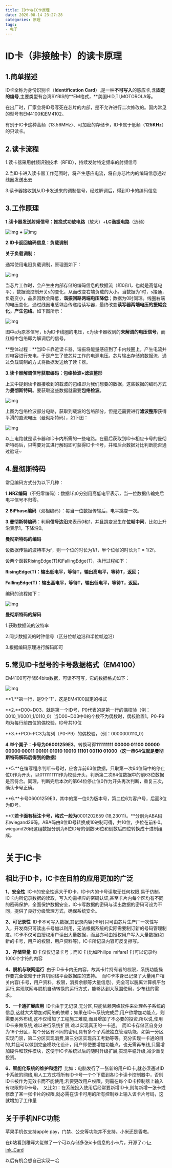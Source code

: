 ```yaml
---
title: ID卡与IC卡原理
date: 2020-08-14 23:27:28
categories: 原理
tags: 
- 电子
---
```


# ID卡（非接触卡）的读卡原理

## 1.简单描述

ID卡全称为身份识别卡（**Identification Card**）,是一种**不可写入**的感应卡,含**固定的编号**,主要类型有台湾SYRIS的**EM格式，**美国HID,TI,MOTOROLA等。

在出厂时，厂家会将ID号写死在芯片的内部，是不允许进行二次修改的。国内常见的型号有EM4100和EM4102。

有别于IC卡这种高频（13.56MHz）、可加密的存储卡，ID卡属于低频（**125KHz**）的只读卡。



## 2.读卡流程

1.读卡器采用射频识别技术（RFID），持续发射特定频率的射频信号

2.当ID卡进入读卡器工作范围时，将产生感应电流，将自身芯片内的编码信息通过线圈发送出去

3.读卡器接收到从ID卡发送来的调制信号，经过解调后，得到ID卡的编码信息



## 3.工作原理

**1.读卡器发送射频信号：推挽式功放电路**（放大）+**LC谐振电路**（选频）

![img](./ID卡与IC卡原理/功放-225x300.png) **+**  ![img](./ID卡与IC卡原理/LC-247x300.png)



**2.ID卡返回编码信息：负载调制**

**关于负载调制**：

通常使用电阻负载调制，原理图如下：

![img](./ID卡与IC卡原理/fuzai.png)

当芯片工作时，会产生由内部存储的编码信息的数据流（即0和1，也就是高低电平），数据流控制开关s的变化，从而改变右端负载的大小。当数据为1时，s接通，负载变小，品质因数会降低，**谐振回路两端电压降低**；数据为0时同理。线圈右端的电压变化，通过线圈电感耦合传递给读写器，最终改变**读写器两端电压的振幅变化，产生包络**。如下图所示：

![img](./ID卡与IC卡原理/xinhao.png)

图中a为原本信号，b为ID卡线圈的电压，c为读卡器收到的**未解调的电压信号**，而红框中包络即为解调后的信号。

**整体过程：**当ID卡靠近读卡器，谐振将能量感应到了卡内线圈上，产生电流并对电容进行充电，于是产生了使芯片工作的电源电压。芯片输出存储的数据流，通过负载调制的方式将数据发送给了读卡器。



**3.读卡器解调信号获取编码：包络检波+滤波整形**

上文中提到读卡器接收到的载波的包络即为我们想要的数据，这些数据的编码方式为**曼彻斯特码**。要获取这些数据就需要**包络检波**。

![img](./ID卡与IC卡原理/jianbo.png)

上图为包络检波部分电路，获取到载波的包络部分，但是还需要进行**滤波整形**获得平滑的直流电压（曼彻斯特码），如下图：

![img](./ID卡与IC卡原理/lvbo.png)

以上电路就是读卡器和ID卡内所需的一些电路。在最后获取到ID卡相应卡号的曼彻斯特码后，只需要对其进行解码即可获得ID卡卡号，并和后台数据对比判断能否通过验证~



## 4.曼彻斯特码

常见编码方式分为以下几种：

**1.NRZ编码**（不归零编码）：数据1和0分别用高低电平表示，当一位数据传输完后电平信号不归零。

**2.BiPhase编码**（双相编码）：每当一位数据传输后，电平跳变一次。

**3.曼彻斯特编码**：利用**信号边沿**来表示0和1，并且跳变发生在**位帧中间**，比如上升沿表示1，下降沿0。

**曼彻斯特码的编码**

设数据传输的波特率为f，则一个位的时长为1/f，半个位帧的时长为T = 1/2f。

设两个函数RisingEdge(T)和FallingEdge(T)，执行过程如下：

**RisingEdge(T)：输出低电平，等待T，输出高电平，等待T，返回；**

**FallingEdge(T)：输出高电平，等待T，输出低电平，等待T，返回。**

编码的流程如下：

![img](./ID卡与IC卡原理/bianma.png)

**曼彻斯特码的解码**

1.获取数据流的波特率

2.同步数据流的时钟信号（区分位帧边沿和半位帧边沿）

3.根据编码原理进行解码即可



## 5.常见ID卡型号的卡号数据格式（EM4100）

EM4100可存储64bits数据，可读不可写，它的数据格式如下：

![img](./ID卡与IC卡原理/em4100.png)

**1.**第一行，是9个“1”，这是EM4100固定的格式

**2.**D00~D03，就是第一个ID号，P0代表的是第一行的偶校验（例：0010_1/0001_1/0110_0）当D00~D03中0的个数不为偶数时，偶校验置1。P0-P9均为每行前四位的偶校验，ID号共10位

**3.**PC0~PC3为每列（P0-P9）的偶校验，（例：0000000110_0）

**4.**举个栗子：卡号为**06001259E3**，转换可得**111111111 00000 01100 00000 00000 00011 00101 01010 10010 11101 00110 01000（这一串64位就是曼彻斯特码解码后得到的数据）**

**5.**在编写程序判断卡号时，应舍弃前63位数据，只取第一次64位码中的停止位0作为开头，以0111111111作为校验开头，判断第二次64位数据中的前63位数据是否符合。同理，判断完后本次的第64位停止位0作为开头再次判断，重复三次，确认卡号正确。

**6.**卡号06001259E3，其中的第一位0为版本号，第二位6为客户号，后面8位为ID号。

**7.**若卡面有标注卡号，格式一般为**0001202659 (18,23011)。**分别为ABA码和wiegand26码。ABA码由8位ID号转换成10进制可得，共10位，少位在前补0。wiegand26码这组数据分别为8位ID号的倒数56位和倒数后四位转换成十进制组成。



# 关于IC卡

## 相比于ID卡，IC卡在目前的应用更加的广泛

**1、安全性** IC卡的安全性远大于ID卡，ID卡内的卡号读取无任何权限,易于仿制。IC卡内所记录数据的读取，写入均需相应的密码认证,甚至卡片内每个区均有不同的密码保护，全面保护数据安全，IC卡写数据的密码与读出数据的密码可设为不同，提供了良好分级管理方式，确保系统安全。

**2、可记录性** ID卡不可写入数据,其记录内容(卡号)只可由芯片生产厂一次性写入，开发商只可读出卡号加以利用，无法根据系统的实际需要制订新的号码管理制度。IC卡不仅可由授权用户读出大量数据，而且亦可由授权用户写入大量数据(如新的卡号，用户的权限，用户资料等)，IC卡所记录内容可反复擦写。

**3、存储容量** ID卡仅仅记录卡号；而IC卡(比如Philips mifare1卡)可以记录约1000个字符的内容

**4、脱机与联网运行** 由于ID卡卡内无内容，故其卡片持有者的权限，系统功能操作要完全依赖于计算机网络平台数据库的支持。 而IC卡本身已记录了大量用户相关内容(卡号，用户资料，权限，消费余额等大量信息)，完全可以脱离计算机平台运行,实现联网与脱机自动转换的运行方式，能够达到大范围使用，少布线的需求。

**5、一卡通扩展应用** ID卡由于无记录,无分区,只能依赖网络软件来处理各子系统的信息,这就大大增加对网络的依赖；如果在ID卡系统完成后,用户欲增加功能点，则需要另外布线,这不仅增加了工程施工难度,而且增加了不必要的投资.所以说,使用ID卡来做系统,难以进行系统扩展,难以实现真正的一卡通。 而IC卡存储区自身分为16个分区，每个分区有不同的密码,具有多个子系统独立管理功能，如第一分区实现门禁，第二分区实现消费,第三分区实现员工考勤等等。充分实现一卡通的目的,并且可以做到完全模块化设计，用户即使要增加功能点，也无需再布线,只需增加硬件和软件模块，这便于IC卡系统以后的随时升级扩展,实现平稳升级,减少重复投资。

**6、智能化系统的维护和运行** 比如：电脑发行了一张新的用户ID卡,就必须通过ID卡系统的网络,用人工方式将所有ID卡号一个个下载到各ID卡读卡控制器中，否则ID卡被作为无效卡而不能使用;若要更改用户权限，则需在每个ID卡控制器上输入有权限的ID卡号。 又比如：在系统投入使用后经常要新增ID卡,则每新增一张卡或修改了某一张卡片的权限,就必需在该卡可用的所有控制器上输入该卡片号码，这就增加了工作量



## 关于手机NFC功能

苹果手机仅支持apple pay，门禁、公交等功能并不支持。小米还是香嗷。

在b站看到稚晖大佬做了一个可以存储多张ic卡信息的小卡片，开源了👉[L-ink_Card](https://github.com/peng-zhihui/L-ink_Card)

以后有机会想自己实现一哈
